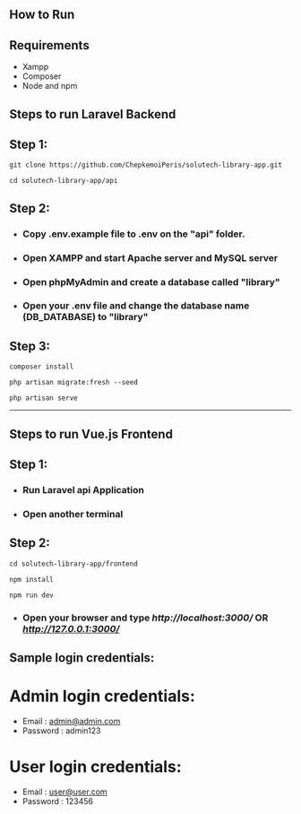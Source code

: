<h2>How to Run</h2>

## Requirements

* Xampp
* Composer
* Node and npm

## **Steps to run Laravel Backend**

## Step 1:

```
git clone https://github.com/ChepkemoiPeris/solutech-library-app.git
```

```
cd solutech-library-app/api
```

## Step 2:

* ### Copy .env.example file to .env on the "api" folder.  

* ### Open XAMPP and start Apache server and MySQL server

* ### Open phpMyAdmin and create a database called "library"

* ### Open your .env file and change the database name (DB_DATABASE) to "library"

## Step 3:

```
composer install
```
 
```
php artisan migrate:fresh --seed
```

```
php artisan serve
```

<hr/>

## **Steps to run Vue.js Frontend**

## Step 1:

* ### Run Laravel api Application
* ### Open another terminal

## Step 2:

```
cd solutech-library-app/frontend
```

```
npm install
```
 
```
npm run dev
```

* ### Open your browser and type *http://localhost:3000/* OR *http://127.0.0.1:3000/*

## Sample login credentials:

# Admin login credentials:
* Email : admin@admin.com
* Password : admin123

# User login credentials:
* Email : user@user.com
* Password : 123456

 






